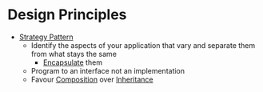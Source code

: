 # Design Principles
- [Strategy Pattern](Strategy%20Pattern.md)
	- Identify the aspects of your application that vary and separate them from what stays the same
		- [Encapsulate](Encapsulation.md) them
	- Program to an interface not an implementation
	- Favour [Composition](Composition.md) over [Inheritance](Inheritance.md)